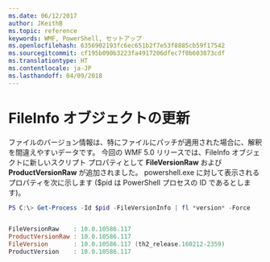 ```yaml
---
ms.date: 06/12/2017
author: JKeithB
ms.topic: reference
keywords: WMF, PowerShell, セットアップ
ms.openlocfilehash: 6356902193fc6ec651b2f7e53f8885cb59f17542
ms.sourcegitcommit: cf195b090b3223fa4917206dfec7f0b603873cdf
ms.translationtype: HT
ms.contentlocale: ja-JP
ms.lasthandoff: 04/09/2018
---
```

# <a name="updates-to-fileinfo-object"></a>FileInfo オブジェクトの更新
ファイルのバージョン情報は、特にファイルにパッチが適用された場合に、解釈を間違えやすいデータです。 今回の WMF 5.0 リリースでは、FileInfo オブジェクトに新しいスクリプト プロパティとして **FileVersionRaw** および **ProductVersionRaw** が追加されました。 powershell.exe に対して表示されるプロパティを次に示します ($pid は PowerShell プロセスの ID であるとします)。

```powershell
PS C:\> Get-Process -Id $pid -FileVersionInfo | fl *version* -Force


FileVersionRaw    : 10.0.10586.117
ProductVersionRaw : 10.0.10586.117
FileVersion       : 10.0.10586.117 (th2_release.160212-2359)
ProductVersion    : 10.0.10586.117